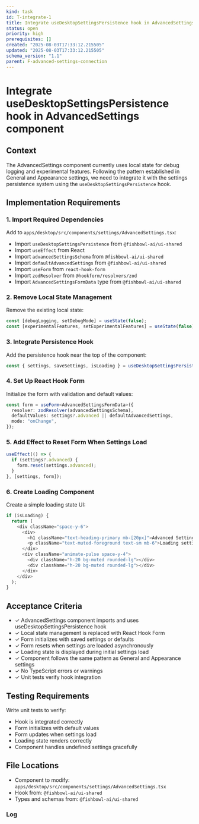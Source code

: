 ```yaml
---
kind: task
id: T-integrate-1
title: Integrate useDesktopSettingsPersistence hook in AdvancedSettings component
status: open
priority: high
prerequisites: []
created: "2025-08-03T17:33:12.215505"
updated: "2025-08-03T17:33:12.215505"
schema_version: "1.1"
parent: F-advanced-settings-connection
---
```


# Integrate useDesktopSettingsPersistence hook in AdvancedSettings component

## Context

The AdvancedSettings component currently uses local state for debug logging and experimental features. Following the pattern established in General and Appearance settings, we need to integrate it with the settings persistence system using the `useDesktopSettingsPersistence` hook.

## Implementation Requirements

### 1. Import Required Dependencies

Add to `apps/desktop/src/components/settings/AdvancedSettings.tsx`:

- Import `useDesktopSettingsPersistence` from `@fishbowl-ai/ui-shared`
- Import `useEffect` from React
- Import `advancedSettingsSchema` from `@fishbowl-ai/ui-shared`
- Import `defaultAdvancedSettings` from `@fishbowl-ai/ui-shared`
- Import `useForm` from `react-hook-form`
- Import `zodResolver` from `@hookform/resolvers/zod`
- Import `AdvancedSettingsFormData` type from `@fishbowl-ai/ui-shared`

### 2. Remove Local State Management

Remove the existing local state:

```typescript
const [debugLogging, setDebugMode] = useState(false);
const [experimentalFeatures, setExperimentalFeatures] = useState(false);
```

### 3. Integrate Persistence Hook

Add the persistence hook near the top of the component:

```typescript
const { settings, saveSettings, isLoading } = useDesktopSettingsPersistence();
```

### 4. Set Up React Hook Form

Initialize the form with validation and default values:

```typescript
const form = useForm<AdvancedSettingsFormData>({
  resolver: zodResolver(advancedSettingsSchema),
  defaultValues: settings?.advanced || defaultAdvancedSettings,
  mode: "onChange",
});
```

### 5. Add Effect to Reset Form When Settings Load

```typescript
useEffect(() => {
  if (settings?.advanced) {
    form.reset(settings.advanced);
  }
}, [settings, form]);
```

### 6. Create Loading Component

Create a simple loading state UI:

```typescript
if (isLoading) {
  return (
    <div className="space-y-6">
      <div>
        <h1 className="text-heading-primary mb-[20px]">Advanced Settings</h1>
        <p className="text-muted-foreground text-sm mb-6">Loading settings...</p>
      </div>
      <div className="animate-pulse space-y-4">
        <div className="h-20 bg-muted rounded-lg"></div>
        <div className="h-20 bg-muted rounded-lg"></div>
      </div>
    </div>
  );
}
```

## Acceptance Criteria

- ✓ AdvancedSettings component imports and uses useDesktopSettingsPersistence hook
- ✓ Local state management is replaced with React Hook Form
- ✓ Form initializes with saved settings or defaults
- ✓ Form resets when settings are loaded asynchronously
- ✓ Loading state is displayed during initial settings load
- ✓ Component follows the same pattern as General and Appearance settings
- ✓ No TypeScript errors or warnings
- ✓ Unit tests verify hook integration

## Testing Requirements

Write unit tests to verify:

- Hook is integrated correctly
- Form initializes with default values
- Form updates when settings load
- Loading state renders correctly
- Component handles undefined settings gracefully

## File Locations

- Component to modify: `apps/desktop/src/components/settings/AdvancedSettings.tsx`
- Hook from: `@fishbowl-ai/ui-shared`
- Types and schemas from: `@fishbowl-ai/ui-shared`

### Log
